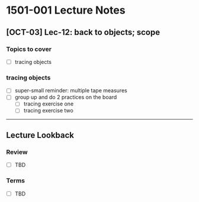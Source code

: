 # 1501-001 Lecture Notes

## [OCT-03] Lec-12: back to objects; scope

### Topics to cover

- [ ] tracing objects

### tracing objects

- [ ] super-small reminder: multiple tape measures
- [ ] group up and do 2 practices on the board
  - [ ] tracing exercise one
  - [ ] tracing exercise two

---

## Lecture Lookback

### Review

- [ ] TBD

### Terms

- [ ] TBD
